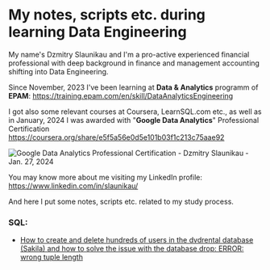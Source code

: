 # My notes, scripts etc. during learning Data Engineering
My name's Dzmitry Slaunikau and I'm a pro-active experienced financial professional with deep background in finance and management accounting shifting into Data Engineering.

Since November, 2023 I've been learning at **Data & Analytics** programm of **EPAM**: 
https://training.epam.com/en/skill/DataAnalyticsEngineering

I got also some relevant courses at Coursera, LearnSQL.com etc., as well as in January, 2024 I was awarded with "**Google Data Analytics**" Professional Certification https://coursera.org/share/e5f5a56e0d5e101b03f1c213c75aae92

![Google Data Analytics Professional Certification - Dzmitry Slaunikau - Jan. 27, 2024](https://media.licdn.com/dms/image/sync/D4D27AQFDByY7b2Ga3w/articleshare-shrink_800/0/1707821191679?e=1708682400&v=beta&t=Z-WVB6GJWoJADDLPHIVWOvUYIUlHa1ouUaej19VA7Kw)

You may know more about me visiting my LinkedIn profile:
https://www.linkedin.com/in/slaunikau/

And here I put some notes, scripts etc. related to my study process.
### SQL:
* [How to create and delete hundreds of users in the dvdrental database (Sakila) and how to solve the issue with the database drop: ERROR: wrong tuple length](/mass-customer-roles.md)
